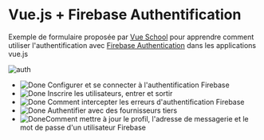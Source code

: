 # Vue.js + Firebase Authentification

Exemple de formulaire proposée par [Vue School](https://vueschool.io/courses/vuejs-firebase-authentication) pour apprendre comment utiliser l'authentification avec [Firebase Authentication](https://firebase.google.com/docs/auth) dans les applications vue.js 

[done]: https://user-images.githubusercontent.com/29199184/32275438-8385f5c0-bf0b-11e7-9406-42265f71e2bd.png "Done"

![auth](https://user-images.githubusercontent.com/44428775/69545491-38c07400-0f92-11ea-81cc-6434aa84c985.gif)

- ![Done][Done] Configurer et se connecter à l'authentification Firebase
- ![Done][Done] Inscrire les utilisateurs, entrer et sortir
- ![Done][Done] Comment intercepter les erreurs d'authentification Firebase
- ![Done][Done] Authentifier avec des fournisseurs tiers
- ![Done][Done]Comment mettre à jour le profil, l'adresse de messagerie et le mot de passe d'un utilisateur Firebase